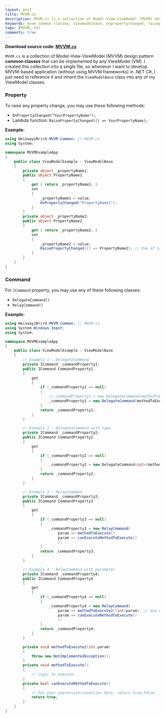 ```yaml
---
layout: post
title: MVVM.cs
description: MVVM.cs is a collection of Model-View-ViewModel (MVVM) design pattern common classes that can be implemented by any ViewModel (VM).
keywords: mvvm common classes, viewmodelbase, onpropertychanged, raisepropertychanged, icommand, delegatecommand, relaycommand, lambda expression
tags: [MVVM, C#]
comments: true
---
```


**Download source code: [MVVM.cs](https://git.io/v1TAI)**

`MVVM.cs` is a collection of Model-View-ViewModel (MVVM) design pattern **common classes** that can be implemented by any ViewModel (VM). I created this collection into a single file, so whenever I want to develop MVVM-based application (without using MVVM frameworks) in .NET C#, I just need to reference it and inherit the `ViewModelBase` class into any of my ViewModel classes.

### Property

To raise any property change, you may use these following methods:

- `OnPropertyChanged("YourPropertyName");`
- Lambda function: `RaisePropertyChanged(() => YourPropertyName);`

**Example:**

```csharp
using HeiswayiNrird.MVVM.Common; // MVVM.cs
using System;

namespace MVVMExampleApp
{
    public class ViewModelExample : ViewModelBase
    {
        private object _propertyName1;
        public object PropertyName1
        {
            get { return _propertyName1; }
            set
            {
                _propertyName1 = value;
                OnPropertyChanged("PropertyName1");
            }
        }
        private object _propertyName2;
        public object PropertyName2
        {
            get { return _propertyName2; }
            set
            {
                _propertyName2 = value;
                RaisePropertyChanged(() => PropertyName2); // Use of lambda expression
            }
        }
    }
}
```

### Command

For `ICommand` property, you may use any of these following classes:

- `DelegateCommand()`
- `RelayCommand()`

**Example:**

```csharp
using HeiswayiNrird.MVVM.Common; // MVVM.cs
using System.Windows.Input;
using System;

namespace MVVMExampleApp
{
    public class ViewModelExample : ViewModelBase
    {
        // Example 1 : DelegateCommand
        private ICommand _commandProperty1;
        public ICommand CommandProperty1
        {
            get
            {
                if (_commandProperty1 == null)
                {
                    //_commandProperty1 = new DelegateCommand(methodToExecute);
                    _commandProperty1 = new DelegateCommand(methodToExecute, canExecuteMethodToExecute);
                }
                return _commandProperty1;
            }
        }

        // Example 2 : DelegateCommand with type
        private ICommand _commandProperty2;
        public ICommand CommandProperty2
        {
            get
            {
                if (_commandProperty2 == null)
                {
                    _commandProperty2 = new DelegateCommand<int>(methodToExecute2);
                }
                return _commandProperty2;
            }
        }

        // Example 3 : RelayCommand
        private ICommand _commandProperty3;
        public ICommand CommandProperty3
        {
            get
            {
                if (_commandProperty3 == null)
                {
                    _commandProperty3 = new RelayCommand(
                        param => methodToExecute(),
                        param => canExecuteMethodToExecute()
                        );
                }
                return _commandProperty3;
            }
        }

        // Example 4 : RelayCommand with parameter
        private ICommand _commandProperty4;
        public ICommand CommandProperty4
        {
            get
            {
                if (_commandProperty4 == null)
                {
                    _commandProperty4 = new RelayCommand(
                        param => methodToExecute2((int)param), // Use with UI control CommandParameter property
                        param => canExecuteMethodToExecute()
                        );
                }
                return _commandProperty4;
            }
        }

        private void methodToExecute2(int param)
        {
            throw new NotImplementedException();
        }
        private void methodToExecute()
        {
            // Logic to execute...
        }
        private bool canExecuteMethodToExecute()
        {
            // Put your expression/condition here, return true/false...
            return true;
        }
    }
}
```
